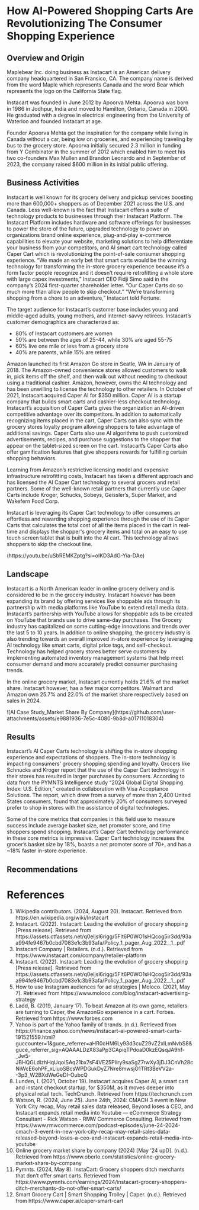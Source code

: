# How AI-Powered Shopping Carts Are Revolutionizing The Consumer Shopping Experience
## Overview and Origin
<p>Maplebear Inc. doing business as Instacart is an American delivery company headquartered in San Fransico, CA.  The company name is derived from the word Maple which represents Canada and the word Bear which represents the logo on the California State flag.</p> 
<p>Instacart was founded in June 2012 by Apoorva Mehta.  Apoorva was born in 1986 in Jodhpur, India and moved to Hamilton, Ontario, Canada in 2000.  He graduated with a degree in electrical engineering from the University of Waterloo and founded Instacart at age.</p>
<p>Founder Apoorva Mehta got the inspiration for the company while living in Canada without a car, being low on groceries, and experiencing traveling by bus to the grocery store.  Apoorva initially secured 2.3 million in funding from Y Combinator in the summer of 2012 which enabled him to meet his two co-founders Max Mullen and Brandon Leonardo and in September of 2023, the company raised $600 million in its initial public offering. </p>

## Business Activities
<p>Instacart is well known for its grocery delivery and pickup services boosting more than 600,000+ shoppers as of December 2021 across the U.S. and Canada.   Less well-known is the fact that Instacart offers a suite of technology products to businesses through their Instacart Platform.  The Instacart Platform includes hardware and software offerings for businesses to power the store of the future, upgraded technology to power an organizations brand online experience, plug-and-play e-commerce capabilities to elevate your website, marketing solutions to help differentiate your business from your competitors, and AI smart cart technology called Caper Cart which is revolutionizing the point-of-sale consumer shopping experience.    “We made an early bet that smart carts would be the winning technology for transforming the in-store grocery experience because it’s a form factor people recognize and it doesn’t require retrofitting a whole store with large capex investments,” Instacart CEO Fidji Simo said in the company’s 2024 first-quarter shareholder letter. “Our Caper Carts do so much more than allow people to skip checkout.” “We’re transforming shopping from a chore to an adventure,” Instacart told Fortune.</p>


<p>The target audience for Instacart’s customer base includes young and middle-aged adults, young mothers, and internet-savvy retirees.  Instacart’s customer demographics are characterized as:  
<ul>
<li>80% of Instacart customers are women</li>
<li>50% are between the ages of 25-44, while 30% are aged 55-75</li>
<li>60% live one mile or less from a grocery store</li>
<li>40% are parents, while 15% are retired</li>
</ul>
</p>
<p>Amazon launched its first Amazon Go store in Seatle, WA in January of 2018.  The Amazon-owned convenience stores allowed customers to walk in, pick items off the shelf, and then walk out without needing to checkout using a traditional cashier.  Amazon, however, owns the AI technology and has been unwilling to license the technology to other retailers.   In October of 2021, Instacart acquired Caper AI for $350 million.  Caper AI is a startup company that builds smart carts and cashier-less checkout technology.   Instacart’s acquisition of Caper Carts gives the organization an AI-driven competitive advantage over its competitors.  In addition to automatically recognizing items placed in the cart, Caper Carts can also sync with the grocery stores loyalty program allowing shoppers to take advantage of additional savings.  Caper Carts also use AI algorithms to push customized advertisements, recipes, and purchase suggestions to the shopper that appear on the tablet-sized screen on the cart.  Instacart’s Caper Carts also offer gamification features that give shoppers rewards for fulfilling certain shopping behaviors.</p>

<p>Learning from Amazon’s restrictive licensing model and expensive infrastructure retrofitting costs, Instacart has taken a different approach and has licensed the AI Caper Cart technology to several grocers and retail partners.  Some of the well-known retail partners that currently use Caper Carts include Kroger, Schucks, Sobeys, Geissler’s, Super Market, and Wakefern Food Corp.</p>  
<p>Instacart is leveraging its Caper Cart technology to offer consumers an effortless and rewarding shopping experience through the use of its Caper Carts that calculates the total cost of all the items placed in the cart in real-time and displays the shopper's grocery items and total on an easy to use touch screen tablet that is built into the AI cart.  This technology allows shoppers to skip the checkout line.</p>   
(https://youtu.be/uSbREMKZptg?si=oIKD3AdG-Yia-DAe)

## Landscape
<p>Instacart is a North American leader in online grocery delivery and is considered to be in the grocery industry. Instacart however has been expanding its brand by offering services like shoppable ads through its partnership with media platforms like YouTube to extend retail media data.  Instacart’s partnership with YouTube allows for shoppable ads to be created on YouTube that brands use to drive same-day purchases.   The Grocery industry has capitalized on some cutting-edge innovations and trends over the last 5 to 10 years.  In addition to online shopping, the grocery industry is also trending towards an overall improved in-store experience by leveraging AI technology like smart carts, digital price tags, and self-checkout.  Technology has helped grocery stores better serve customers by implementing automated inventory management systems that help meet consumer demand and more accurately predict consumer purchasing trends.</p> 

<p>In the online grocery market, Instacart currently holds 21.6% of the market share.  Instacart however, has a few major competitors.  Walmart and Amazon own 25.7% and 22.0% of the market share respectively based on sales in 2024.</p> 
![AI Case Study_Market Share By Company](https://github.com/user-attachments/assets/e9881936-7e5c-4080-9b8d-a01711018304)</p>

## Results
<p>Instacart’s AI Caper Carts technology is shifting the in-store shopping experience and expectations of shoppers. The in-store technology is impacting consumers' grocery shopping spending and loyalty.  Grocers like Schnucks and Kroger report that the use of the Caper Cart technology in their stores has resulted in larger purchases by consumers.  According to data from the PYMNTS Intelligence study “2024 Global Digital Shopping Index: U.S. Edition,” created in collaboration with Visa Acceptance Solutions. The report, which drew from a survey of more than 2,400 United States consumers, found that approximately 20% of consumers surveyed prefer to shop in stores with the assistance of digital technologies.</p> 

<p>Some of the core metrics that companies in this field use to measure success include average basket size, net promoter score, and time shoppers spend shopping.  Instacart’s Caper Cart technology performance in these core metrics is impressive.  Caper Cart technology increases the grocer’s basket size by 18%, boasts a net promoter score of 70+, and has a ~18% faster in-store experience. 
</p>

## Recommendations

# References
<ol>
<li>Wikipedia contributors. (2024, August 20). Instacart. Retrieved from https://en.wikipedia.org/wiki/Instacart</li>

<li>Instacart. (2022). Instacart: Leading the evolution of grocery shopping [Press release]. Retrieved from https://assets.ctfassets.net/q0eljsl6rigg/5Flt6P0WO1sHQcog5ir3dd/93aa994fe9467b0cbd7083e1c3b93afa/Policy_1_pager_Aug_2022__1_.pdf</li>

<li>Instacart Company | Retailers. (n.d.). Retrieved from https://www.instacart.com/company/retailer-platform</li>

<li>Instacart. (2022). Instacart: Leading the evolution of grocery shopping [Press release]. Retrieved from https://assets.ctfassets.net/q0eljsl6rigg/5Flt6P0WO1sHQcog5ir3dd/93aa994fe9467b0cbd7083e1c3b93afa/Policy_1_pager_Aug_2022__1_.pdf</li>

<li>How to use Instagram audiences for ad strategies | Moloco. (2021, May 7). Retrieved from https://www.moloco.com/blog/instacart-advertising-strategy</li>

<li>Ladd, B. (2019, January 17). To beat Amazon at its own game, retailers are turning to Caper, the AmazonGo experience in a cart. Forbes. Retrieved from https://www.forbes.com</li>

<li>Yahoo is part of the Yahoo family of brands. (n.d.). Retrieved from https://finance.yahoo.com/news/instacart-ai-powered-smart-carts-191521559.html?guccounter=1&guce_referrer=aHR0cHM6Ly93d3cuZ29vZ2xlLmNvbS8&guce_referrer_sig=AQAAALDzX83aPp3CApiqTPdoaD0kzEQsqJA9hf-_Jw5-JBHQGLdlzhHqUqoiSAq21bx7sF4VE25PIlry9saSgZ7rwXy3jDJ3CnVh28cNiWcE6ohPF_xLiuoSBcsWPDGukDyZ7Nre8mwsjO1TRt3BeVV2a--3p3_W2BXdWeGeDI-OubcQ</li>

<li>Lunden, I. (2021, October 19). Instacart acquires Caper AI, a smart cart and instant checkout startup, for $350M, as it moves deeper into physical retail tech. TechCrunch. Retrieved from https://techcrunch.com</li>

<li>Watson, R. (2024, June 25). June 24th, 2024: CMACH 3 event in New York City recap, May retail sales data released, Beyond loses a CEO, and Instacart expands retail media into Youtube — eCommerce Strategy Consultant - Rick Watson - RMW Commerce Consulting. Retrieved from https://www.rmwcommerce.com/podcast-episodes/june-24-2024-cmach-3-event-in-new-york-city-recap-may-retail-sales-data-released-beyond-loses-a-ceo-and-instacart-expands-retail-media-into-youtube</li>

<li>Online grocery market share by company (2024) [May ‘24 upD]. (n.d.). Retrieved from https://www.oberlo.com/statistics/online-grocery-market-share-by-company</li>

<li>Pymnts. (2024, May 8). InstaCart: Grocery shoppers ditch merchants that don’t offer smart carts. Retrieved from https://www.pymnts.com/earnings/2024/instacart-grocery-shoppers-ditch-merchants-do-not-offer-smart-carts/</li>

<li>Smart Grocery Cart | Smart Shopping Trolley | Caper. (n.d.). Retrieved from https://www.caper.ai/caper-smart-cart</li>
</ol>



